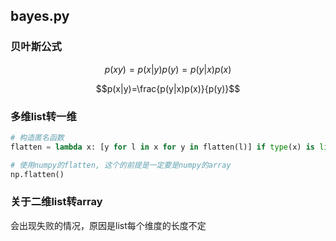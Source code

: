 ## bayes.py

### 贝叶斯公式

$$p(xy)=p(x|y)p(y)=p(y|x)p(x)$$

$$p(x|y)=\frac{p(y|x)p(x)}{p(y)}$$

### 多维list转一维

```python
# 构造匿名函数
flatten = lambda x: [y for l in x for y in flatten(l)] if type(x) is list else [x]

# 使用numpy的flatten, 这个的前提是一定要是numpy的array
np.flatten()
```

### 关于二维list转array

会出现失败的情况，原因是list每个维度的长度不定

